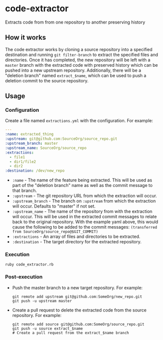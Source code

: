 # code-extractor

Extracts code from from one repository to another preserving history

## How it works

The code extractor works by cloning a source repository into a specified
destination and running `git filter-branch` to extract the specified files and
directories.  Once it has completed, the new repository will be left with a
`master` branch with the extracted code with preserved history which can be
pushed into a new upstream repository.  Additionally, there will be a "deletion
branch" named `extract_$name`, which can be used to push a deletion commit to
the source repository.

## Usage

### Configuration

Create a file named `extractions.yml` with the configuration.  For example:

```yaml
---
:name: extracted_thing
:upstream: git@github.com:SourceOrg/source_repo.git
:upstream_branch: master
:upstream_name: SourceOrg/source_repo
:extractions:
  - file1
  - dir1/file2
  - dir2
:destination: /dev/new_repo
```

* `:name` - The name of the feature being extracted.  This will be used as part of
  the "deletion branch" name as well as the commit message to that branch.
* `:upstream` - The git repository URL from which the extraction will occur.
* `:upstream_branch` - The branch on `:upstream` from which the extraction will occur.
  Defaults to "master" if not set.
* `:upstream_name` - The name of the repository from with the extraction will occur.
  This will be used in the extracted commit messages to relate back to the original
  repository.  With the example yaml above, this would cause the following to be
  added to the commit messages:
  `(transferred from SourceOrg/source_repo@$GIT_COMMIT)`
* `:extractions` - An array of files and directories to be extracted.
* `:destination` - The target directory for the extracted repository.

### Execution

`ruby code_extractor.rb`

### Post-execution

* Push the master branch to a new target repository.  For example:

    ```
    git remote add upstream git@github.com:SomeOrg/new_repo.git
    git push -u upstream master
    ```

* Create a pull request to delete the extracted code from the source repository.
  For example:

    ```
    git remote add source git@github.com:SomeOrg/source_repo.git
    git push -u source extract_$name
    # Create a pull request from the extract_$name branch
    ```
